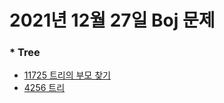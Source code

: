 # 2021년 12월 27일 Boj 문제

### \* Tree

- [11725 트리의 부모 찾기](https://www.acmicpc.net/problem/11725)
- [4256 트리](https://www.acmicpc.net/problem/4256)
